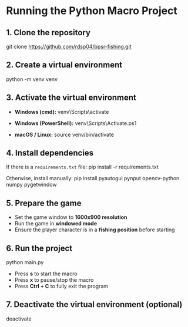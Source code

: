 # Running the Python Macro Project

## 1. Clone the repository
git clone https://github.com/rdsp04/bpsr-fishing.git

## 2. Create a virtual environment
python -m venv venv

## 3. Activate the virtual environment

- **Windows (cmd):**
venv\Scripts\activate

- **Windows (PowerShell):**
venv\Scripts\Activate.ps1

- **macOS / Linux:**
source venv/bin/activate

## 4. Install dependencies
If there is a `requirements.txt` file:
pip install -r requirements.txt

Otherwise, install manually:
pip install pyautogui pynput opencv-python numpy pygetwindow

## 5. Prepare the game
- Set the game window to **1600x900 resolution**
- Run the game in **windowed mode**
- Ensure the player character is in a **fishing position** before starting

## 6. Run the project
python main.py

- Press **s** to start the macro
- Press **x** to pause/stop the macro
- Press **Ctrl + C** to fully exit the program

## 7. Deactivate the virtual environment (optional)
deactivate
